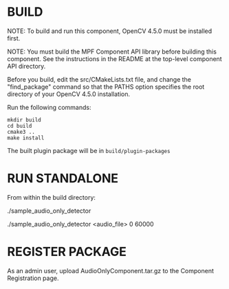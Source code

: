 # BUILD

NOTE: To build and run this component, OpenCV 4.5.0
      must be installed first.

NOTE: You must build the MPF Component API library before
      building this component. See the instructions
      in the README at the top-level component API
      directory.

Before you build, edit the src/CMakeLists.txt file, and change
the "find_package" command so that the PATHS option specifies
the root directory of your OpenCV 4.5.0 installation.

Run the following commands:
```
mkdir build
cd build
cmake3 ..
make install
```
The built plugin package will be in `build/plugin-packages`


# RUN STANDALONE

From within the build directory:

./sample_audio_only_detector

./sample_audio_only_detector <audio_file> 0 60000


# REGISTER PACKAGE

As an admin user, upload AudioOnlyComponent.tar.gz
to the Component Registration page.
